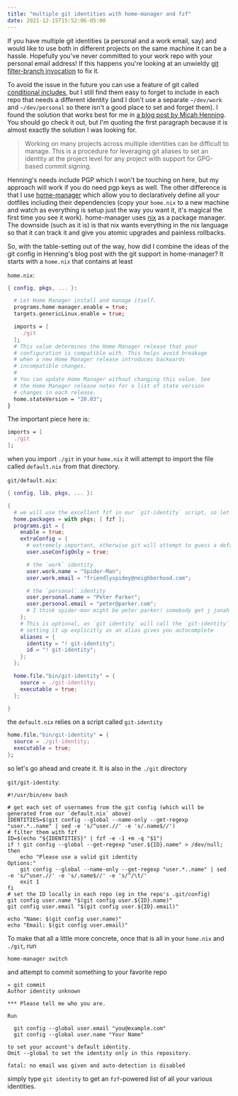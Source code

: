 ```yaml
---
title: "multiple git identities with home-manager and fzf"
date: 2021-12-15T15:52:06-05:00
---
```


If you have multiple git identities (a personal and a work email, say)
and would like to use both in different projects on the same machine it
can be a hassle. Hopefully you\'ve never committed to your work repo
with your personal email address! If this happens you\'re looking at an
unwieldy [git filter-branch
invocation](https://serverfault.com/a/13162/360506) to fix it.

To avoid the issue in the future you can use a feature of git called
[conditional includes](https://stackoverflow.com/a/43654115/3511790),
but I still find them easy to forget to include in each repo that needs
a different identity (and I don\'t use a separate `~/dev/work` and
`~/dev/personal` so there isn\'t a good place to set and forget them). I
found the solution that works best for me in [a blog post by Micah
Henning](https://www.micah.soy/posts/setting-up-git-identities/). You
should go check it out, but I\'m quoting the first paragraph because it
is almost exactly the solution I was looking for.

> Working on many projects across multiple identities can be difficult
> to manage. This is a procedure for leveraging git aliases to set an
> identity at the project level for any project with support for
> GPG-based commit signing.

Henning\'s needs include PGP which I won\'t be touching on here, but my
approach will work if you do need pgp keys as well. The other difference
is that I use
[home-manager](https://github.com/nix-community/home-manager) which
allow you to declaratively define all your dotfiles including their
dependencies (copy your `home.nix` to a new machine and watch as
everything is setup just the way you want it, it\'s magical the first
time you see it work). home-manager uses [nix](https://nixos.org/) as a
package manager. The downside (such as it is) is that nix wants
everything in the nix language so that it can track it and give you
atomic upgrades and painless rollbacks.

So, with the table-setting out of the way, how did I combine the ideas
of the git config in Henning\'s blog post with the git support in
home-manager? It starts with a `home.nix` that contains at least

`home.nix`:

``` nix
{ config, pkgs, ... }:

  # Let Home Manager install and manage itself.
  programs.home-manager.enable = true;
  targets.genericLinux.enable = true;

  imports = [
    ./git
  ];
  # This value determines the Home Manager release that your
  # configuration is compatible with. This helps avoid breakage
  # when a new Home Manager release introduces backwards
  # incompatible changes.
  #
  # You can update Home Manager without changing this value. See
  # the Home Manager release notes for a list of state version
  # changes in each release.
  home.stateVersion = "20.03";
}

```

The important piece here is:

``` nix
imports = [
  ./git
];
```

when you import `./git` in your `home.nix` it will attempt to import the
file called `default.nix` from that directory.

`git/default.nix`:

``` nix
{ config, lib, pkgs, ... }:

{
  # we will use the excellent fzf in our `git-identity` script, so let's make sure it's available
  home.packages = with pkgs; [ fzf ];
  programs.git = {
    enable = true;
    extraConfig = {
      # extremely important, otherwise git will attempt to guess a default user identity. see `man git-config` for more details
      user.useConfigOnly = true;

      # the `work` identity
      user.work.name = "Spider-Man";
      user.work.email = "friendlyspidey@neighborhood.com";

      # the `personal` identity
      user.personal.name = "Peter Parker";
      user.personal.email = "peter@parker.com";
      # I think spider-man might be peter parker! somebody get j jonah jameson on the line
    };
    # This is optional, as `git identity` will call the `git-identity` script by itself, however
    # setting it up explicitly as an alias gives you autocomplete
    aliases = {
      identity = "! git-identity";
      id = "! git-identity";
    };
  };

  home.file."bin/git-identity" = {
    source = ./git-identity;
    executable = true;
  };

}
```

the `default.nix` relies on a script called `git-identity`

``` nix
home.file."bin/git-identity" = {
  source = ./git-identity;
  executable = true;
};
```

so let\'s go ahead and create it. It is also in the `./git` directory

`git/git-identity`:

```shell
#!/usr/bin/env bash

# get each set of usernames from the git config (which will be generated from our `default.nix` above)
IDENTITIES=$(git config --global --name-only --get-regexp "user.*..name" | sed -e 's/^user.//' -e 's/.name$//')
# filter them with fzf
ID=$(echo "${IDENTITIES}" | fzf -e -1 +m -q "$1")
if ! git config --global --get-regexp "user.${ID}.name" > /dev/null; then
    echo "Please use a valid git identity
Options:"
    git config --global --name-only --get-regexp "user.*..name" | sed -e 's/^user.//' -e 's/.name$//' -e 's/^/\t/'
    exit 1
fi
# set the ID locally in each repo (eg in the repo's .git/config)
git config user.name "$(git config user.${ID}.name)"
git config user.email "$(git config user.${ID}.email)"

echo "Name: $(git config user.name)"
echo "Email: $(git config user.email)"
```

To make that all a little more concrete, once that is all in your
`home.nix` and `./git`, run

```shell
home-manager switch
```

and attempt to commit something to your favorite repo

```shell
» git commit
Author identity unknown

*** Please tell me who you are.

Run

  git config --global user.email "you@example.com"
  git config --global user.name "Your Name"

to set your account's default identity.
Omit --global to set the identity only in this repository.

fatal: no email was given and auto-detection is disabled
```

simply type `git identity` to get an `fzf`-powered list of all your various identities.
